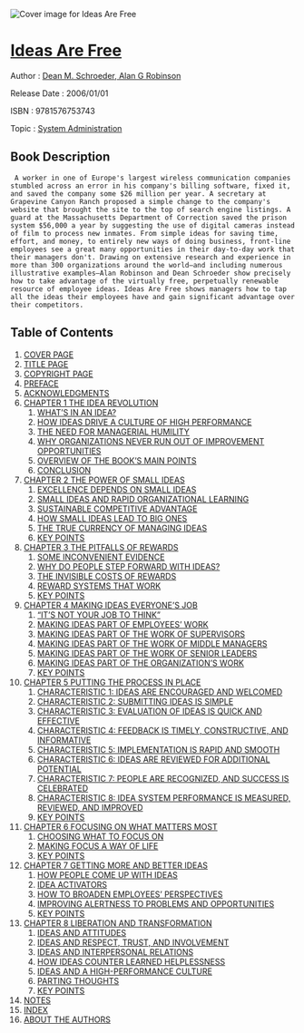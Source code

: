 ![Cover image for Ideas Are Free](https://imgdetail.ebookreading.net/cover/cover/system_admin/EB9781576753743.jpg)

[Ideas Are Free](https://ebookreading.net/view/book/Ideas+Are+Free-EB9781576753743_1.html "Ideas Are Free")
====================================================================================================================

Author : [Dean M. Schroeder](https://ebookreading.net/search/author/Dean+M.+Schroeder),[ Alan G Robinson](https://ebookreading.net/search/author/+Alan+G+Robinson)

Release Date : 2006/01/01

ISBN : 9781576753743

Topic : [System Administration](https://ebookreading.net/search/category/system-administration)

Book Description
-----------------

     A worker in one of Europe's largest wireless communication companies stumbled across an error in his company's billing software, fixed it, and saved the company some $26 million per year. A secretary at Grapevine Canyon Ranch proposed a simple change to the company's website that brought the site to the top of search engine listings. A guard at the Massachusetts Department of Correction saved the prison system $56,000 a year by suggesting the use of digital cameras instead of film to process new inmates. From simple ideas for saving time, effort, and money, to entirely new ways of doing business, front-line employees see a great many opportunities in their day-to-day work that their managers don't. Drawing on extensive research and experience in more than 300 organizations around the world—and including numerous illustrative examples—Alan Robinson and Dean Schroeder show precisely how to take advantage of the virtually free, perpetually renewable resource of employee ideas. Ideas Are Free shows managers how to tap all the ideas their employees have and gain significant advantage over their competitors.                 
Table of Contents
-----------------

1. [COVER PAGE](https://ebookreading.net/view/book/Ideas+Are+Free-EB9781576753743_1.html)
1. [TITLE PAGE](https://ebookreading.net/view/book/Ideas+Are+Free-EB9781576753743_4.html#x1)
1. [COPYRIGHT PAGE](https://ebookreading.net/view/book/Ideas+Are+Free-EB9781576753743_5.html#x2)
1. [PREFACE](https://ebookreading.net/view/book/Ideas+Are+Free-EB9781576753743_7.html#x3)
1. [ACKNOWLEDGMENTS](https://ebookreading.net/view/book/Ideas+Are+Free-EB9781576753743_8.html#x4)
1. [CHAPTER 1 THE IDEA REVOLUTION](https://ebookreading.net/view/book/Ideas+Are+Free-EB9781576753743_9.html#x5)
    1. [WHAT’S IN AN IDEA?](https://ebookreading.net/view/book/Ideas+Are+Free-EB9781576753743_9.html#subtwo1)
    1. [HOW IDEAS DRIVE A CULTURE OF HIGH PERFORMANCE](https://ebookreading.net/view/book/Ideas+Are+Free-EB9781576753743_9.html#subtwo2)
    1. [THE NEED FOR MANAGERIAL HUMILITY](https://ebookreading.net/view/book/Ideas+Are+Free-EB9781576753743_9.html#subtwo3)
    1. [WHY ORGANIZATIONS NEVER RUN OUT OF IMPROVEMENT OPPORTUNITIES](https://ebookreading.net/view/book/Ideas+Are+Free-EB9781576753743_9.html#subtwo4)
    1. [OVERVIEW OF THE BOOK’S MAIN POINTS](https://ebookreading.net/view/book/Ideas+Are+Free-EB9781576753743_9.html#subtwo5)
    1. [CONCLUSION](https://ebookreading.net/view/book/Ideas+Are+Free-EB9781576753743_9.html#subtwo6)
1. [CHAPTER 2 THE POWER OF SMALL IDEAS](https://ebookreading.net/view/book/Ideas+Are+Free-EB9781576753743_10.html#x6)
    1. [EXCELLENCE DEPENDS ON SMALL IDEAS](https://ebookreading.net/view/book/Ideas+Are+Free-EB9781576753743_10.html#subtwo7)
    1. [SMALL IDEAS AND RAPID ORGANIZATIONAL LEARNING](https://ebookreading.net/view/book/Ideas+Are+Free-EB9781576753743_10.html#subtwo8)
    1. [SUSTAINABLE COMPETITIVE ADVANTAGE](https://ebookreading.net/view/book/Ideas+Are+Free-EB9781576753743_10.html#subtwo9)
    1. [HOW SMALL IDEAS LEAD TO BIG ONES](https://ebookreading.net/view/book/Ideas+Are+Free-EB9781576753743_10.html#subtwo10)
    1. [THE TRUE CURRENCY OF MANAGING IDEAS](https://ebookreading.net/view/book/Ideas+Are+Free-EB9781576753743_10.html#subtwo11)
    1. [KEY POINTS](https://ebookreading.net/view/book/Ideas+Are+Free-EB9781576753743_10.html#subtwo12)
1. [CHAPTER 3 THE PITFALLS OF REWARDS](https://ebookreading.net/view/book/Ideas+Are+Free-EB9781576753743_11.html#x7)
    1. [SOME INCONVENIENT EVIDENCE](https://ebookreading.net/view/book/Ideas+Are+Free-EB9781576753743_11.html#subtwo13)
    1. [WHY DO PEOPLE STEP FORWARD WITH IDEAS?](https://ebookreading.net/view/book/Ideas+Are+Free-EB9781576753743_11.html#subtwo14)
    1. [THE INVISIBLE COSTS OF REWARDS](https://ebookreading.net/view/book/Ideas+Are+Free-EB9781576753743_11.html#subtwo15)
    1. [REWARD SYSTEMS THAT WORK](https://ebookreading.net/view/book/Ideas+Are+Free-EB9781576753743_11.html#subtwo16)
    1. [KEY POINTS](https://ebookreading.net/view/book/Ideas+Are+Free-EB9781576753743_11.html#subtwo17)
1. [CHAPTER 4 MAKING IDEAS EVERYONE’S JOB](https://ebookreading.net/view/book/Ideas+Are+Free-EB9781576753743_12.html#x8)
    1. [“IT’S NOT YOUR JOB TO THINK”](https://ebookreading.net/view/book/Ideas+Are+Free-EB9781576753743_12.html#subtwo18)
    1. [MAKING IDEAS PART OF EMPLOYEES’ WORK](https://ebookreading.net/view/book/Ideas+Are+Free-EB9781576753743_12.html#subtwo19)
    1. [MAKING IDEAS PART OF THE WORK OF SUPERVISORS](https://ebookreading.net/view/book/Ideas+Are+Free-EB9781576753743_12.html#subtwo20)
    1. [MAKING IDEAS PART OF THE WORK OF MIDDLE MANAGERS](https://ebookreading.net/view/book/Ideas+Are+Free-EB9781576753743_12.html#subtwo21)
    1. [MAKING IDEAS PART OF THE WORK OF SENIOR LEADERS](https://ebookreading.net/view/book/Ideas+Are+Free-EB9781576753743_12.html#subtwo22)
    1. [MAKING IDEAS PART OF THE ORGANIZATION’S WORK](https://ebookreading.net/view/book/Ideas+Are+Free-EB9781576753743_12.html#subtwo23)
    1. [KEY POINTS](https://ebookreading.net/view/book/Ideas+Are+Free-EB9781576753743_12.html#subtwo24)
1. [CHAPTER 5 PUTTING THE PROCESS IN PLACE](https://ebookreading.net/view/book/Ideas+Are+Free-EB9781576753743_13.html#x9)
    1. [CHARACTERISTIC 1: IDEAS ARE ENCOURAGED AND WELCOMED](https://ebookreading.net/view/book/Ideas+Are+Free-EB9781576753743_13.html#subtwo25)
    1. [CHARACTERISTIC 2: SUBMITTING IDEAS IS SIMPLE](https://ebookreading.net/view/book/Ideas+Are+Free-EB9781576753743_13.html#subtwo26)
    1. [CHARACTERISTIC 3: EVALUATION OF IDEAS IS QUICK AND EFFECTIVE](https://ebookreading.net/view/book/Ideas+Are+Free-EB9781576753743_13.html#subtwo27)
    1. [CHARACTERISTIC 4: FEEDBACK IS TIMELY, CONSTRUCTIVE, AND INFORMATIVE](https://ebookreading.net/view/book/Ideas+Are+Free-EB9781576753743_13.html#subtwo28)
    1. [CHARACTERISTIC 5: IMPLEMENTATION IS RAPID AND SMOOTH](https://ebookreading.net/view/book/Ideas+Are+Free-EB9781576753743_13.html#subtwo29)
    1. [CHARACTERISTIC 6: IDEAS ARE REVIEWED FOR ADDITIONAL POTENTIAL](https://ebookreading.net/view/book/Ideas+Are+Free-EB9781576753743_13.html#subtwo30)
    1. [CHARACTERISTIC 7: PEOPLE ARE RECOGNIZED, AND SUCCESS IS CELEBRATED](https://ebookreading.net/view/book/Ideas+Are+Free-EB9781576753743_13.html#subtwo31)
    1. [CHARACTERISTIC 8: IDEA SYSTEM PERFORMANCE IS MEASURED, REVIEWED, AND IMPROVED](https://ebookreading.net/view/book/Ideas+Are+Free-EB9781576753743_13.html#subtwo32)
    1. [KEY POINTS](https://ebookreading.net/view/book/Ideas+Are+Free-EB9781576753743_13.html#subtwo33)
1. [CHAPTER 6 FOCUSING ON WHAT MATTERS MOST](https://ebookreading.net/view/book/Ideas+Are+Free-EB9781576753743_14.html#x10)
    1. [CHOOSING WHAT TO FOCUS ON](https://ebookreading.net/view/book/Ideas+Are+Free-EB9781576753743_14.html#subtwo34)
    1. [MAKING FOCUS A WAY OF LIFE](https://ebookreading.net/view/book/Ideas+Are+Free-EB9781576753743_14.html#subtwo35)
    1. [KEY POINTS](https://ebookreading.net/view/book/Ideas+Are+Free-EB9781576753743_14.html#subtwo36)
1. [CHAPTER 7 GETTING MORE AND BETTER IDEAS](https://ebookreading.net/view/book/Ideas+Are+Free-EB9781576753743_15.html#x11)
    1. [HOW PEOPLE COME UP WITH IDEAS](https://ebookreading.net/view/book/Ideas+Are+Free-EB9781576753743_15.html#subtwo37)
    1. [IDEA ACTIVATORS](https://ebookreading.net/view/book/Ideas+Are+Free-EB9781576753743_15.html#subtwo38)
    1. [HOW TO BROADEN EMPLOYEES’ PERSPECTIVES](https://ebookreading.net/view/book/Ideas+Are+Free-EB9781576753743_15.html#subtwo39)
    1. [IMPROVING ALERTNESS TO PROBLEMS AND OPPORTUNITIES](https://ebookreading.net/view/book/Ideas+Are+Free-EB9781576753743_15.html#subtwo40)
    1. [KEY POINTS](https://ebookreading.net/view/book/Ideas+Are+Free-EB9781576753743_15.html#subtwo41)
1. [CHAPTER 8 LIBERATION AND TRANSFORMATION](https://ebookreading.net/view/book/Ideas+Are+Free-EB9781576753743_16.html#x12)
    1. [IDEAS AND ATTITUDES](https://ebookreading.net/view/book/Ideas+Are+Free-EB9781576753743_16.html#subtwo42)
    1. [IDEAS AND RESPECT, TRUST, AND INVOLVEMENT](https://ebookreading.net/view/book/Ideas+Are+Free-EB9781576753743_16.html#subtwo43)
    1. [IDEAS AND INTERPERSONAL RELATIONS](https://ebookreading.net/view/book/Ideas+Are+Free-EB9781576753743_16.html#subtwo44)
    1. [HOW IDEAS COUNTER LEARNED HELPLESSNESS](https://ebookreading.net/view/book/Ideas+Are+Free-EB9781576753743_16.html#subtwo45)
    1. [IDEAS AND A HIGH-PERFORMANCE CULTURE](https://ebookreading.net/view/book/Ideas+Are+Free-EB9781576753743_16.html#subtwo46)
    1. [PARTING THOUGHTS](https://ebookreading.net/view/book/Ideas+Are+Free-EB9781576753743_16.html#subtwo47)
    1. [KEY POINTS](https://ebookreading.net/view/book/Ideas+Are+Free-EB9781576753743_16.html#subtwo48)
1. [NOTES](https://ebookreading.net/view/book/Ideas+Are+Free-EB9781576753743_17.html#x13)
1. [INDEX](https://ebookreading.net/view/book/Ideas+Are+Free-EB9781576753743_18.html#x14)
1. [ABOUT THE AUTHORS](https://ebookreading.net/view/book/Ideas+Are+Free-EB9781576753743_19.html#x15)
